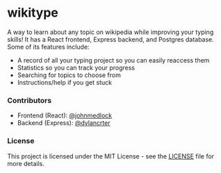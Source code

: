 # wikitype
A way to learn about any topic on wikipedia while improving your typing skills! It has a React frontend, Express backend, and Postgres database. Some of its features include:
- A record of all your typing project so you can easily reaccess them
- Statistics so you can track your progress
- Searching for topics to choose from
- Instructions/help if you get stuck

### Contributors
- Frontend (React): [@johnmedlock](https://github.com/johnmedlock) <br>
- Backend (Express): [@dylancrter](https://github.com/dylancrter)

### License
This project is licensed under the MIT License - see the [LICENSE](LICENSE) file for more details.
